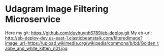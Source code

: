 # Udagram Image Filtering Microservice
Here my git: https://github.com/duyhuynh6789/eb-deploy.git
My eb-url: http://eb-deploy-dev.us-east-1.elasticbeanstalk.com/filteredimage?image_url=https://upload.wikimedia.org/wikipedia/commons/b/bd/Golden_tabby_and_white_kitten_n01.jpg